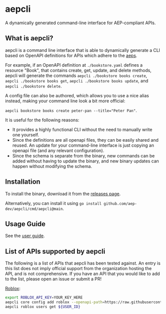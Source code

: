 # aepcli

A dynamically generated command-line interface for AEP-compliant APIs.

## What is aepcli?

aepcli is a command line interface that is able to dynamically generate a CLI
based on OpenAPI definitions for APIs which adhere to the
[aeps](https://aep.dev).

For example, if an OpenAPI definition at `./bookstore.yaml` defines a resource
"Book", that contains create, get, update, and delete methods, aepcli will
generate the commands `aepcli ./bookstore books create`, `aepcli ./bookstore
books get`, `aepcli ./bookstore books update`, and `aepcli ./bookstore delete`.

A config file can also be authored, which allows you to use a nice alias instead,
making your command line look a bit more official:

`aepcli bookstore books create peter-pan --title="Peter Pan"`.

It is useful for the following reasons:

- It provides a highly functional CLI without the need to manually write one
  yourself.
- Since the definitions are all openapi files, they can be easily shared and
  reused. An update for your command-line interface is just copying an openapi
  file (and any relevant configuration).
- Since the schema is separate from the binary, new commands can be added
  without having to update the binary, and new binary updates can happen without
  modifying the schema.

## Installation

To install the binary, download it from the [releases page](https://github.com/aep-dev/aepcli/releases).

Alternatively, you can install it using `go install github.com/aep-dev/aepcli/cmd/aepcli@main`.

## Usage Guide

See the [user guide](docs/userguide.md).

## List of APIs supported by aepcli

The following is a list of APIs that aepcli has been tested against. An entry is
this list does not imply official support from the organization hosting the API,
and is not comprehensive. If you have an API that you would like to add to the
list, please open an issue or submit a PR!

[Roblox](https://create.roblox.com/docs/cloud/reference):

```bash
export ROBLOX_API_KEY=YOUR_KEY_HERE
aepcli core config add roblox --openapi-path=https://raw.githubusercontent.com/Roblox/creator-docs/refs/heads/main/content/en-us/reference/cloud/cloud.docs.json --path-prefix=/cloud/v2 --server-url=https://apis.roblox.com --headers="x-api-key=${ROBLOX_API_KEY}"
aepcli roblox users get ${USER_ID}
```
